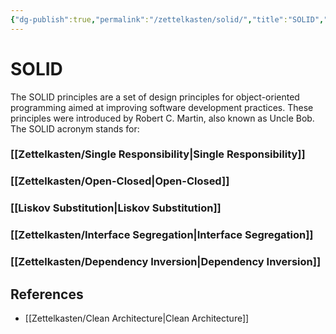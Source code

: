 ```yaml
---
{"dg-publish":true,"permalink":"/zettelkasten/solid/","title":"SOLID","tags":["core/tech/fundamentals/principles"],"noteIcon":"","created":"2023-01-06T21:31:19.000+00:00"}
---
```



# SOLID

The SOLID principles are a set of design principles for object-oriented programming aimed at improving software development practices. These principles were introduced by Robert C. Martin, also known as Uncle Bob. The SOLID acronym stands for:

### [[Zettelkasten/Single Responsibility\|Single Responsibility]]
### [[Zettelkasten/Open-Closed\|Open-Closed]]

### [[Liskov Substitution\|Liskov Substitution]]

### [[Zettelkasten/Interface Segregation\|Interface Segregation]]

### [[Zettelkasten/Dependency Inversion\|Dependency Inversion]]


## References
- [[Zettelkasten/Clean Architecture\|Clean Architecture]]
